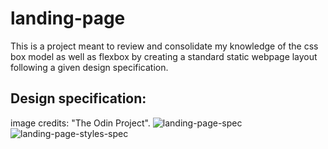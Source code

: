 # landing-page
This is a project meant to review and consolidate my knowledge of the css box model as well as flexbox by creating a standard static webpage layout following a given design specification.

## Design specification:
image credits: "The Odin Project".
![landing-page-spec](https://user-images.githubusercontent.com/56130851/147966561-a698b86a-3da9-4334-aa1d-f2409d2e2e56.png)
![landing-page-styles-spec](https://user-images.githubusercontent.com/56130851/147966571-160d85a4-e8fe-41d3-972d-29beff25b129.png)
